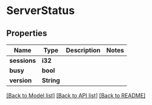 # ServerStatus

## Properties
Name | Type | Description | Notes
------------ | ------------- | ------------- | -------------
**sessions** | **i32** |  | 
**busy** | **bool** |  | 
**version** | **String** |  | 

[[Back to Model list]](../README.md#documentation-for-models) [[Back to API list]](../README.md#documentation-for-api-endpoints) [[Back to README]](../README.md)


